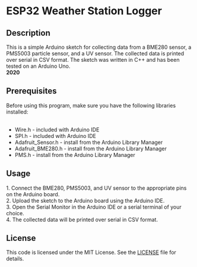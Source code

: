 # ESP32 Weather Station Logger
<h2>Description</h2>
This is a simple Arduino sketch for collecting data from a BME280 sensor, a PMS5003 particle sensor, and a UV sensor. The collected data is printed over serial in CSV format. The sketch was written in C++ and has been tested on an Arduino Uno.<br>
<b>2020</b>

<h2>Prerequisites</h2>
Before using this program, make sure you have the following libraries installed:<br><br>

- Wire.h - included with Arduino IDE<br> 
- SPI.h - included with Arduino IDE<br> 
- Adafruit_Sensor.h - install from the Arduino Library Manager<br> 
- Adafruit_BME280.h - install from the Arduino Library Manager<br> 
- PMS.h - install from the Arduino Library Manager<br> 

<h2>Usage</h2>
1. Connect the BME280, PMS5003, and UV sensor to the appropriate pins on the Arduino board.<br> 
2. Upload the sketch to the Arduino board using the Arduino IDE.<br> 
3. Open the Serial Monitor in the Arduino IDE or a serial terminal of your choice.<br> 
4. The collected data will be printed over serial in CSV format.<br> 

<h2>License</h2>

This code is licensed under the MIT License. See the [LICENSE](LICENSE) file for details.
